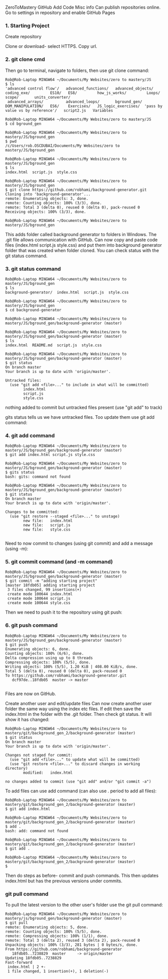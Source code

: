 ZeroToMastery GitHub Add Code
Misc info
Can publish repositories online. Go to settings in repository and enable GitHub Pages

### 1. Starting Project ###
Create repository

Clone or download- select HTTPS. Copy url.

### 2. git clone cmd ###
Then go to terminal, navigate to folders, then use git clone command:

```gitattributes
Rob@Rob-Laptop MINGW64 ~/Documents/My Websites/zero to mastery/JS
$ ls
'advanced control flow'/   advanced_functions/   advanced_objects/   coding_exe/         ES10/   ES8/         how_js_works/         Loops/                            scope/       units_converter/
 advanced_arrays/          advanced_loops/       bground_gen/        DOM_MANIPULATION/   ES6/    Exercises/   JS_logic_exercises/  'pass by value vs by reference'/   script2.js   Variables

Rob@Rob-Laptop MINGW64 ~/Documents/My Websites/zero to mastery/JS
$ cd bground_gen

Rob@Rob-Laptop MINGW64 ~/Documents/My Websites/zero to mastery/JS/bground_gen
$ pwd
/c/Users/rob.OSCDUBAI/Documents/My Websites/zero to mastery/JS/bground_gen

Rob@Rob-Laptop MINGW64 ~/Documents/My Websites/zero to mastery/JS/bground_gen
$ ls
index.html  script.js  style.css

Rob@Rob-Laptop MINGW64 ~/Documents/My Websites/zero to mastery/JS/bground_gen
$ git clone https://github.com/robhami/background-generator.git
Cloning into 'background-generator'...
remote: Enumerating objects: 3, done.
remote: Counting objects: 100% (3/3), done.
remote: Total 3 (delta 0), reused 0 (delta 0), pack-reused 0
Receiving objects: 100% (3/3), done.

Rob@Rob-Laptop MINGW64 ~/Documents/My Websites/zero to mastery/JS/bground_gen

```
This adds folder called background generator to folders in Windows. The .git file allows communication with GitHub. Can now copy and paste code files (index.html script.js style.css) and put them into background generator folder that was created when folder cloned. You can check status with the git status command.

### 3. git status command ###

```gitattributes
Rob@Rob-Laptop MINGW64 ~/Documents/My Websites/zero to mastery/JS/bground_gen
$ ls
background-generator/  index.html  script.js  style.css

Rob@Rob-Laptop MINGW64 ~/Documents/My Websites/zero to mastery/JS/bground_gen
$ cd background-generator

Rob@Rob-Laptop MINGW64 ~/Documents/My Websites/zero to mastery/JS/bground_gen/background-generator (master)

Rob@Rob-Laptop MINGW64 ~/Documents/My Websites/zero to mastery/JS/bground_gen/background-generator (master)
$ ls
index.html  README.md  script.js  style.css

Rob@Rob-Laptop MINGW64 ~/Documents/My Websites/zero to mastery/JS/bground_gen/background-generator (master)
$ git status
On branch master
Your branch is up to date with 'origin/master'.

Untracked files:
  (use "git add <file>..." to include in what will be committed)
        index.html
        script.js
        style.css
```

nothing added to commit but untracked files present (use "git add" to track)

gits status tells us we have untracked files. Too update them use git add command:

### 4. git add command ###

```gitattributes
Rob@Rob-Laptop MINGW64 ~/Documents/My Websites/zero to mastery/JS/bground_gen/background-generator (master)
$ git add index.html script.js style.css

Rob@Rob-Laptop MINGW64 ~/Documents/My Websites/zero to mastery/JS/bground_gen/background-generator (master)
$ gits status
bash: gits: command not found

Rob@Rob-Laptop MINGW64 ~/Documents/My Websites/zero to mastery/JS/bground_gen/background-generator (master)
$ git status
On branch master
Your branch is up to date with 'origin/master'.

Changes to be committed:
  (use "git restore --staged <file>..." to unstage)
        new file:   index.html
        new file:   script.js
        new file:   style.css
        
```        
Need to now commit to changes (using git commit) and add a message (using -m):

### 5. git commit command (and -m command) ###

```gitattributes
Rob@Rob-Laptop MINGW64 ~/Documents/My Websites/zero to mastery/JS/bground_gen/background-generator (master)
$ git commit -m "adding starting project"
[master 18fdb05] adding starting project
 3 files changed, 99 insertions(+)
 create mode 100644 index.html
 create mode 100644 script.js
 create mode 100644 style.css
```


Then we need to push it to the repository using git push:

### 6. git push command ###

```gitattributes
Rob@Rob-Laptop MINGW64 ~/Documents/My Websites/zero to mastery/JS/bground_gen/background-generator (master)
$ git push
Enumerating objects: 6, done.
Counting objects: 100% (6/6), done.
Delta compression using up to 8 threads
Compressing objects: 100% (5/5), done.
Writing objects: 100% (5/5), 1.20 KiB | 408.00 KiB/s, done.
Total 5 (delta 0), reused 0 (delta 0), pack-reused 0
To https://github.com/robhami/background-generator.git
   dcf97de..18fdb05  master -> master
   
```
Files are now on GitHub.

Create another user and edit/update files
Can now create another user folder the same way using the index etc files. If edit then save the index.html in the folder with the .git folder. Then check git status. It will show it has changed:


```gitattributes
Rob@Rob-Laptop MINGW64 ~/Documents/My Websites/zero to mastery/git/background_gen_2/background-generator (master)
$ git status
On branch master
Your branch is up to date with 'origin/master'.

Changes not staged for commit:
  (use "git add <file>..." to update what will be committed)
  (use "git restore <file>..." to discard changes in working directory)
        modified:   index.html

no changes added to commit (use "git add" and/or "git commit -a")

```
To add files can use add command (can also use . period to add all files):

```gitattributes
Rob@Rob-Laptop MINGW64 ~/Documents/My Websites/zero to mastery/git/background_gen_2/background-generator (master)
$ git add index.html

Rob@Rob-Laptop MINGW64 ~/Documents/My Websites/zero to mastery/git/background_gen_2/background-generator (master)
$ add .
bash: add: command not found

Rob@Rob-Laptop MINGW64 ~/Documents/My Websites/zero to mastery/git/background_gen_2/background-generator (master)
$ git add .

Rob@Rob-Laptop MINGW64 ~/Documents/My Websites/zero to mastery/git/background_gen_2/background-generator (master)
$
```

Then do steps as before- commit and push commands. This then updates index.html but has the previous versions under commits.

### git pull command ###

To pull the latest version to the other user's folder use the git pull command:

```gitattributes
Rob@Rob-Laptop MINGW64 ~/Documents/My Websites/zero to mastery/js/bground_gen/background-generator (master)
$ git pull
remote: Enumerating objects: 5, done.
remote: Counting objects: 100% (5/5), done.
remote: Compressing objects: 100% (1/1), done.
remote: Total 3 (delta 2), reused 3 (delta 2), pack-reused 0
Unpacking objects: 100% (3/3), 281 bytes | 0 bytes/s, done.
From https://github.com/robhami/background-generator
   18fdb05..7238829  master     -> origin/master
Updating 18fdb05..7238829
Fast-forward
 index.html | 2 +-
 1 file changed, 1 insertion(+), 1 deletion(-)
```
